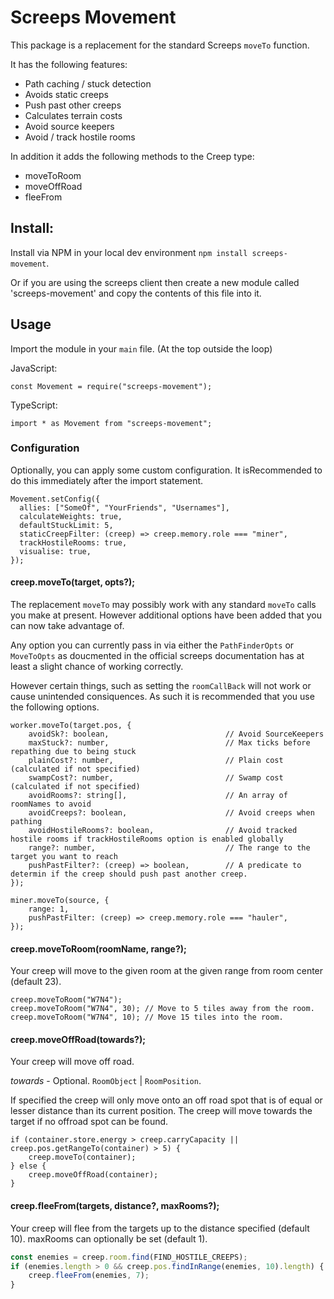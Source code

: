 # Screeps Movement
This package is a replacement for the standard Screeps `moveTo` function.

It has the following features:

- Path caching / stuck detection
- Avoids static creeps
- Push past other creeps
- Calculates terrain costs
- Avoid source keepers
- Avoid / track hostile rooms

In addition it adds the following methods to the Creep type:

- moveToRoom
- moveOffRoad
- fleeFrom

## Install:
Install via NPM in your local dev environment `npm install screeps-movement`.

Or if you are using the screeps client then create a new module called 'screeps-movement' and 
copy the contents of this file into it.

## Usage
Import the module in your `main` file. (At the top outside the loop)

JavaScript: 

```
const Movement = require("screeps-movement");
```

TypeScript: 

```
import * as Movement from "screeps-movement";
``` 

### Configuration
Optionally, you can apply some custom configuration. It isRecommended to do this immediately after the import statement.
```
Movement.setConfig({
  allies: ["SomeOf", "YourFriends", "Usernames"],
  calculateWeights: true,
  defaultStuckLimit: 5,
  staticCreepFilter: (creep) => creep.memory.role === "miner",
  trackHostileRooms: true,
  visualise: true,
});
```

#### creep.moveTo(target, opts?);
The replacement `moveTo` may possibly work with any standard `moveTo` calls you make at present.
However additional options have been added that you can now take advantage of.

Any option you can currently pass in via either the `PathFinderOpts` or `MoveToOpts` as doucmented in the official screeps
documentation has at least a slight chance of working correctly.

However certain things, such as setting the `roomCallBack` will not work or cause unintended consiquences. As such it is
recommended that you use the following options.

```
worker.moveTo(target.pos, {
    avoidSk?: boolean,                          // Avoid SourceKeepers
    maxStuck?: number,                          // Max ticks before repathing due to being stuck
    plainCost?: number,                         // Plain cost (calculated if not specified)
    swampCost?: number,                         // Swamp cost (calculated if not specified)
    avoidRooms?: string[],                      // An array of roomNames to avoid
    avoidCreeps?: boolean,                      // Avoid creeps when pathing
    avoidHostileRooms?: boolean,                // Avoid tracked hostile rooms if trackHostileRooms option is enabled globally
    range?: number,                             // The range to the target you want to reach
    pushPastFilter?: (creep) => boolean,        // A predicate to determin if the creep should push past another creep.
});
```

```
miner.moveTo(source, {
    range: 1,
    pushPastFilter: (creep) => creep.memory.role === "hauler",
});
```

#### creep.moveToRoom(roomName, range?);

Your creep will move to the given room at the given range from room center (default 23).

```
creep.moveToRoom("W7N4"); 
creep.moveToRoom("W7N4", 30); // Move to 5 tiles away from the room.
creep.moveToRoom("W7N4", 10); // Move 15 tiles into the room. 
```


#### creep.moveOffRoad(towards?);

Your creep will move off road.

*towards* - Optional. `RoomObject` | `RoomPosition`.
  
If specified the creep will only move onto an off road spot that is of equal or lesser distance than its current position.
The creep will move towards the target if no offroad spot can be found.

```
if (container.store.energy > creep.carryCapacity || creep.pos.getRangeTo(container) > 5) {
    creep.moveTo(container);
} else {
    creep.moveOffRoad(container);
}
```

#### creep.fleeFrom(targets, distance?, maxRooms?);
Your creep will flee from the targets up to the distance specified (default 10).
maxRooms can optionally be set (default 1).

```typescript
const enemies = creep.room.find(FIND_HOSTILE_CREEPS);
if (enemies.length > 0 && creep.pos.findInRange(enemies, 10).length) {
    creep.fleeFrom(enemies, 7);
}
```
